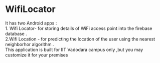 # WifiLocator
It has two Android apps :
</br>1. Wifi Locator- for storing details of WiFi access point into the firebase database .
</br>2.Wifi Location - for predicting the location of the user using the nearest neighborhor algorithm .
</br>This application is built for IIT Vadodara campus only ,but you may customize it for your premises
